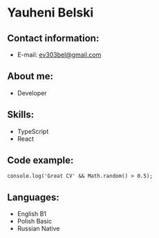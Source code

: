 # Yauheni Belski
## Contact information:
 + E-mail: ev303bel@gmail.com
## About me:
  + Developer
## Skills:
 + TypeScript
 + React
## Code example:
```
console.log('Great CV' && Math.random() > 0.5);
```
## Languages:
  + English B1
  + Polish Basic
  + Russian Native